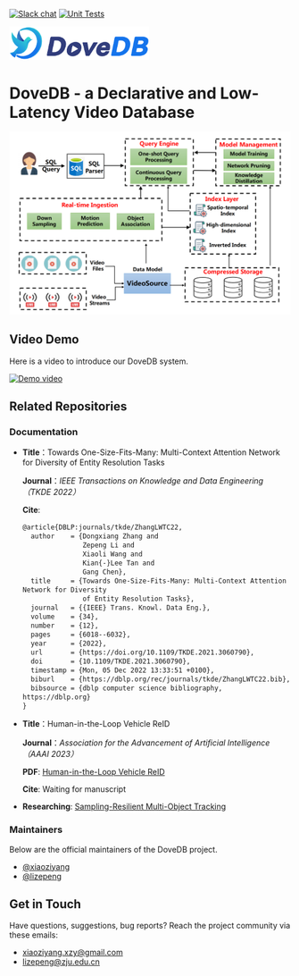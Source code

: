 [![Slack chat][slack-img]](#get-in-touch)
[![Unit Tests][ci-img]](https://github.com/dovedb/DoveDB)

<img src="./figs/DoveDBlatestlogo.png" width="250">

# DoveDB - a Declarative and Low-Latency Video Database

<img src="./figs/framework.png" width="520">

## Video Demo
Here is a video to introduce our DoveDB system. 

[![Demo video](https://img.youtube.com/vi/O6_9zCi1zUA/0.jpg)](https://www.youtube.com/watch?v=O6_9zCi1zUA)

## Related Repositories

### Documentation

* **Title**：Towards One-Size-Fits-Many: Multi-Context Attention Network for Diversity of Entity Resolution Tasks

  **Journal**：*IEEE Transactions on Knowledge and Data Engineering（TKDE 2022）*

  <!-- **Volume, issue, page number and date**：Volume: 34, Issue: 12, 01 December 2022

  **DOI**：[10.1109/TKDE.2021.3060790]([https://doi.org/10.1109/CST.2023.101101](https://doi.org/10.1109/TKDE.2021.3060790)) -->

  **Cite**: 
  ```
  @article{DBLP:journals/tkde/ZhangLWTC22,
    author    = {Dongxiang Zhang and
                 Zepeng Li and
                 Xiaoli Wang and
                 Kian{-}Lee Tan and
                 Gang Chen},
    title     = {Towards One-Size-Fits-Many: Multi-Context Attention Network for Diversity
                 of Entity Resolution Tasks},
    journal   = {{IEEE} Trans. Knowl. Data Eng.},
    volume    = {34},
    number    = {12},
    pages     = {6018--6032},
    year      = {2022},
    url       = {https://doi.org/10.1109/TKDE.2021.3060790},
    doi       = {10.1109/TKDE.2021.3060790},
    timestamp = {Mon, 05 Dec 2022 13:33:51 +0100},
    biburl    = {https://dblp.org/rec/journals/tkde/ZhangLWTC22.bib},
    bibsource = {dblp computer science bibliography, https://dblp.org}
  }
  ```

* **Title**：Human-in-the-Loop Vehicle ReID

  **Journal**：*Association for the Advancement of Artificial Intelligence（AAAI 2023）*

  **PDF**: [Human-in-the-Loop Vehicle ReID](https://github.com/dovedb/DoveDB/blob/main/Documentation/hitl_aaai.pdf)

  **Cite**: Waiting for manuscript
  
* **Researching**: [Sampling-Resilient Multi-Object Tracking](https://github.com/dovedb/DoveDB/blo)

### Maintainers

Below are the official maintainers of the DoveDB project.

* [@xiaoziyang](https://github.com/xzymustbexzy)
* [@lizepeng](https://github.com/lzzppp)

## Get in Touch

Have questions, suggestions, bug reports? Reach the project community via these emails:

* xiaoziyang.xzy@gmail.com
* lizepeng@zju.edu.cn

[ci-img]: https://github.com/jaegertracing/jaeger/workflows/Unit%20Tests/badge.svg?branch=main
[slack-img]: https://img.shields.io/badge/slack-join%20chat%20%E2%86%92-brightgreen?logo=slack
